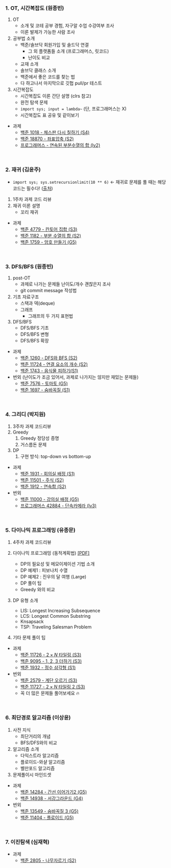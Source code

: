 <!-- 
아래 적힌 내용들은 팀장(원종빈)이 코테를 준비하면서 주제별로 도움이 될만한 내용들을 메모해둔 것들입니다.

발제자분들께서는 아래 내용에 크게 구애받지 않고 편하신대로 발제 구성하신 뒤, 아래 목차만 업데이트해주시면 감사하겠습니다!

-->

### 1. OT, 시간복잡도 (원종빈)
1. OT
    - 소개 및 코테 공부 경험, 자구알 수업 수강여부 조사
    - 이론 발제가 가능한 사람 조사
2. 공부법 소개
    - 백준/솔브닥 회원가입 및 솔드닥 연결
        - 그 외 플랫폼들 소개 (프로그래머스, 릿코드)
        - 난이도 비교
    - 교재 소개
    - 솔브닥 클래스 소개
    - 백준에서 좋은 코드를 찾는 법
    - 다 하고나서 마지막으로 깃헙 pull/pr 테스트
3. 시간복잡도
    - 시간복잡도 이론 간단 설명 (clrs 참고)
    - 완전 탐색 문제
    - `import sys; input = lambda~` (단, 프로그래머스는 X)
    - 시간복잡도 표 공유 및 같이보기
- 과제
    - [백준 1018 - 체스판 다시 칠하기 (S4)](https://www.acmicpc.net/problem/1018)
    - [백준 18870 - 좌표압축 (S2)](https://www.acmicpc.net/problem/18870)
    - [프로그래머스 - 연속된 부분수열의 합 (lv2)](https://school.programmers.co.kr/learn/courses/30/lessons/178870)



<br>



### 2. 재귀 (김윤주)
- `import sys; sys.setrecursionlimit(10 ** 6)` <- 재귀로 문제를 풀 때는 해당 코드는 필수다! ([출처](https://fuzzysound.github.io/sys-setrecursionlimit))
1. 1주차 과제 코드 리뷰
2. 재귀 이론 설명
    - 꼬리 재귀
- 과제
    - [백준 4779 - 칸토어 집합 (S3)](https://www.acmicpc.net/problem/4779)
    - [백준 1182 - 부분 수열의 합 (S2)](https://www.acmicpc.net/problem/1182)
    - [백준 1759 - 암호 만들기 (G5)](https://www.acmicpc.net/problem/1759)



<br>



### 3. DFS/BFS (원종빈)
1. post-OT
    - 과제로 나가는 문제들 난이도/개수 괜찮은지 조사
    - git commit message 작성법
2. 기초 자료구조
    - 스택과 덱(deque)
    - 그래프
        - 그래프의 두 가지 표현법 
3. DFS/BFS
    - DFS/BFS 기초
    - DFS/BFS 변형
    - DFS/BFS 확장
- 과제
    - [백준 1260 - DFS와 BFS (S2)](https://www.acmicpc.net/problem/1260)
    - [백준 11724 - 연결 요소의 개수 (S2)](https://www.acmicpc.net/problem/11724)
    - [백준 1743 - 음식물 피하기(S1)](https://www.acmicpc.net/problem/1743)
- 번외 (난이도가 조금 있어서, 과제로 나가지는 않지만 재밌는 문제들)
    - [백준 7576 - 토마토 (G5)](https://www.acmicpc.net/problem/7576)
    - [백준 1697 - 숨바꼭질 (S1)](https://www.acmicpc.net/problem/1697) 
<!-- 조금 난이도 있는 문제인 것 같다. DP로도 풀 수 있다! -->



<br>



### 4. 그리디 (박지원)
1. 3주차 과제 코드리뷰
2. Greedy
    1. Greedy 정당성 증명
    2. 거스름돈 문제
3. DP
    1. 구현 방식: top-down vs bottom-up
- 과제
    - [백준 1931 - 회의실 배정 (S1)](https://www.acmicpc.net/problem/1931)
    - [백준 11501 - 주식 (S2)](https://www.acmicpc.net/problem/11501)
    - [백준 1912 - 연속합 (S2)](https://www.acmicpc.net/problem/1912)
- 번외
    - [백준 11000 - 강의실 배정 (G5)](https://www.acmicpc.net/problem/11000)
    - [프로그래머스 42884 - 단속카메라 (lv3)](https://school.programmers.co.kr/learn/courses/30/lessons/42884)



<br>



### 5. 다이나믹 프로그래밍 (유종문)

1. 4주차 과제 코드리뷰

2. 다이나믹 프로그래밍 (동적계획법) [[PDF]](./5_다이나믹-프로그래밍/5_동적계획법.pdf)
    - DP의 필요성 및 메모이제이션 기법 소개
    - DP 예제1 : 피보나치 수열
    - DP 예제2 : 진우의 달 여행 (Large)
    - DP 풀이 팁
    - Greedy 와의 비교

3. DP 유형 소개
    - LIS: Longest Increasing Subsequence
    - LCS: Longest Common Substring
    - Knsapsack
    - TSP: Traveling Salesman Problem

4. 기타 문제 풀이 팁


- 과제
    - [백준 11726 - $2 \times N$ 타일링 (S3)](https://www.acmicpc.net/problem/11726)
    - [백준 9095 - 1, 2, 3 더하기 (S3)](https://www.acmicpc.net/problem/9095)
    - [백준 1932 - 정수 삼각형 (S1)](https://www.acmicpc.net/problem/1932)
- 번외
    - [백준 2579 - 계단 오르기 (S3)](https://www.acmicpc.net/problem/2579)
    - [백준 11727 - $2 \times N$ 타일링 2 (S3)](https://www.acmicpc.net/problem/11727)
    - 꼭 더 많은 문제들 풀어보세요 🔥

<br>



### 6. 최단경로 알고리즘 (이상윤)
1. 사전 지식
    - 최단거리의 개념
    - BFS/DFS와의 비교
2. 알고리즘 소개
    - 다익스트라 알고리즘
    - 플로이드-와샬 알고리즘
    - 벨만포드 알고리즘
3. 문제풀이시 마인드셋
- 과제
    - [백준 14284 - 간선 이어가기2 (G5)](https://www.acmicpc.net/problem/14284)
    - [백준 14938 - 서강그라운드 (G4)](https://www.acmicpc.net/problem/14938)
- 번외
    - [백준 13549 - 숨바꼭질 3 (G5)](https://www.acmicpc.net/problem/13549)
    - [백준 11404 - 플로이드 (G5)](https://www.acmicpc.net/problem/11404)

<br>



### 7. 이진탐색 (심재혁)
- 과제
    - [백준 2805 - 나무자르기 (S2)](https://www.acmicpc.net/problem/2805)